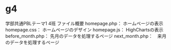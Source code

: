 # g4
学部共通PBLテーマ1 4班
ファイル概要
homepage.php： ホームページの表示
homepage.css： ホームページのデザイン
homepage.js： HighChartsの表示
before_month.php： 先月のデータを処理するページ
next_month.php：　来月のデータを処理するページ
